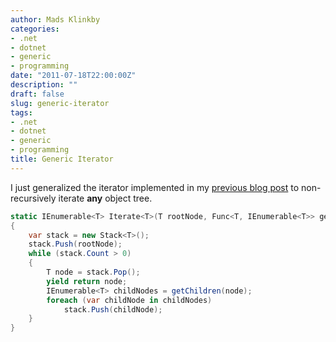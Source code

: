 ```yaml
---
author: Mads Klinkby
categories:
- .net
- dotnet
- generic
- programming
date: "2011-07-18T22:00:00Z"
description: ""
draft: false
slug: generic-iterator
tags:
- .net
- dotnet
- generic
- programming
title: Generic Iterator
---
```



I just generalized the iterator implemented in my [previous blog post](http://kli.dk/2011/05/25/iterate-folders-non-recursively) to non-recursively iterate **any** object tree.   

```C#
static IEnumerable<T> Iterate<T>(T rootNode, Func<T, IEnumerable<T>> getChildren)
{
    var stack = new Stack<T>();
    stack.Push(rootNode);
    while (stack.Count > 0)
    {
        T node = stack.Pop();
        yield return node;
        IEnumerable<T> childNodes = getChildren(node);
        foreach (var childNode in childNodes)
            stack.Push(childNode);
    }
}
```

